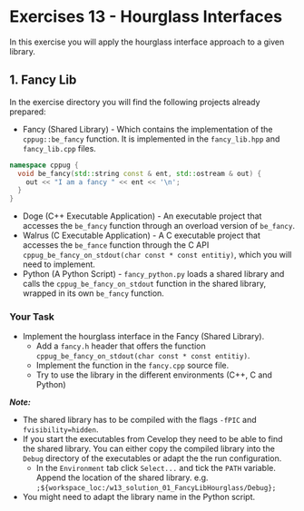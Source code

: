 # Exercises 13 - Hourglass Interfaces

In this exercise you will apply the hourglass interface approach to a given library.

## 1. Fancy Lib

In the exercise directory you will find the following projects already prepared:

* Fancy (Shared Library) - Which contains the implementation of the `cppug::be_fancy` function. It is implemented in the `fancy_lib.hpp` and `fancy_lib.cpp` files.
```cpp
namespace cppug {
  void be_fancy(std::string const & ent, std::ostream & out) {
    out << "I am a fancy " << ent << '\n';
  }
}
```
* Doge (C++ Executable Application) - An executable project that accesses the `be_fancy` function through an overload version of `be_fancy`.
* Walrus (C Executable Application) - A C executable project that accesses the `be_fance` function through the C API `cppug_be_fancy_on_stdout(char const * const entitiy)`, which you will need to implement.
* Python (A Python Script) - `fancy_python.py` loads a shared library and calls the `cppug_be_fancy_on_stdout` function in the shared library, wrapped in its own `be_fancy` function.

### Your Task

* Implement the hourglass interface in the Fancy (Shared Library). 
  * Add a `fancy.h` header that offers the function `cppug_be_fancy_on_stdout(char const * const entitiy)`.
  * Implement the function in the `fancy.cpp` source file.
  * Try to use the library in the different environments (C++, C and Python)
  
***Note:***
* The shared library has to be compiled with the flags `-fPIC` and `fvisibility=hidden`.
* If you start the executables from Cevelop they need to be able to find the shared library. You can either copy the compiled library into the `Debug` directory of the executables or adapt the the run configuration.
  * In the `Environment` tab click `Select...` and tick the `PATH` variable. Append the location of the shared library. e.g. `;${workspace_loc:/w13_solution_01_FancyLibHourglass/Debug};`
* You might need to adapt the library name in the Python script.